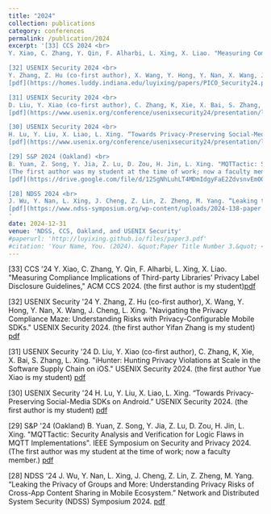 ```yaml
---
title: "2024"
collection: publications
category: conferences
permalink: /publication/2024
excerpt: '[33] CCS 2024 <br>
Y. Xiao, C. Zhang, Y. Qin, F. Alharbi, L. Xing, X. Liao. "Measuring Compliance Implications of Third-party Libraries’ Privacy Label Disclosure Guidelines," ACM CCS 2024. (the first author is my student) [pdf](https://dl.acm.org/doi/pdf/10.1145/3658644.3670371)<br><br>

[32] USENIX Security 2024 <br>
Y. Zhang, Z. Hu (co-first author), X. Wang, Y. Hong, Y. Nan, X. Wang, J. Cheng, L. Xing. "Navigating the Privacy Compliance Maze: Understanding Risks with Privacy-Configurable Mobile SDKs." USENIX Security 2024. (the first author Yifan Zhang is my student)
[pdf](https://homes.luddy.indiana.edu/luyixing/papers/PICO_Security24.pdf)<br><br>

[31] USENIX Security 2024 <br>
D. Liu, Y. Xiao (co-first author), C. Zhang, K, Xie, X. Bai, S. Zhang, L. Xing. "iHunter: Hunting Privacy Violations at Scale in the Software Supply Chain on iOS." USENIX Security 2024. (the first author Yue Xiao is my student)
[pdf](https://www.usenix.org/conference/usenixsecurity24/presentation/liu-dexin)<br><br>

[30] USENIX Security 2024 <br>
H. Lu, Y. Liu, X. Liao, L. Xing. “Towards Privacy-Preserving Social-Media SDKs on Android.” USENIX Security 2024. (the first author is my student)
[pdf](https://www.usenix.org/conference/usenixsecurity24/presentation/lu-haoran)<br><br>

[29] S&P 2024 (Oakland) <br>
B. Yuan, Z. Song, Y. Jia, Z. Lu, D. Zou, H. Jin, L. Xing. "MQTTactic: Security Analysis and Verification for Logic Flaws in MQTT Implementations​". IEEE Symposium on Security and Privacy 2024.
(The first author was my student at the time of work; now a faculty member.)
[pdf](https://drive.google.com/file/d/12SgNhLuhLT4MDmIdgyFaE2ZdvsnvEmOO/view?usp=sharing)<br><br>

[28] NDSS 2024 <br>
J. Wu, Y. Nan, L. Xing, J. Cheng, Z. Lin, Z. Zheng, M. Yang. “Leaking the Privacy of Groups and More: Understanding Privacy Risks of Cross-App Content Sharing in Mobile Ecosystem.” Network and Distributed System Security (NDSS) Symposium 2024.
[pdf](https://www.ndss-symposium.org/wp-content/uploads/2024-138-paper.pdf)
'
date: 2024-12-31
venue: 'NDSS, CCS, Oakland, and USENIX Security'
#paperurl: 'http://luyixing.github.io/files/paper3.pdf'
#citation: 'Your Name, You. (2024). &quot;Paper Title Number 3.&quot; <i>GitHub Journal of Bugs</i>. 1(3).'
---
```



[33] CCS '24
Y. Xiao, C. Zhang, Y. Qin, F. Alharbi, L. Xing, X. Liao. "Measuring Compliance Implications of Third-party Libraries’ Privacy Label Disclosure Guidelines," ACM CCS 2024. (the first author is my student)[pdf](https://dl.acm.org/doi/pdf/10.1145/3658644.3670371)

[32] USENIX Security '24
Y. Zhang, Z. Hu (co-first author), X. Wang, Y. Hong, Y. Nan, X. Wang, J. Cheng, L. Xing. "Navigating the Privacy Compliance Maze: Understanding Risks with Privacy-Configurable Mobile SDKs." USENIX Security 2024. (the first author Yifan Zhang is my student)
[pdf](https://homes.luddy.indiana.edu/luyixing/papers/PICO_Security24.pdf)

[31] USENIX Security '24
D. Liu, Y. Xiao (co-first author), C. Zhang, K, Xie, X. Bai, S. Zhang, L. Xing. "iHunter: Hunting Privacy Violations at Scale in the Software Supply Chain on iOS." USENIX Security 2024. (the first author Yue Xiao is my student)
[pdf](https://www.usenix.org/conference/usenixsecurity24/presentation/liu-dexin)

[30] USENIX Security '24
H. Lu, Y. Liu, X. Liao, L. Xing. “Towards Privacy-Preserving Social-Media SDKs on Android.” USENIX Security 2024. (the first author is my student)
[pdf](https://www.usenix.org/conference/usenixsecurity24/presentation/lu-haoran)

[29] S&P '24 (Oakland)
B. Yuan, Z. Song, Y. Jia, Z. Lu, D. Zou, H. Jin, L. Xing. "MQTTactic: Security Analysis and Verification for Logic Flaws in MQTT Implementations​". IEEE Symposium on Security and Privacy 2024.
(The first author was my student at the time of work; now a faculty member.)
[pdf](https://drive.google.com/file/d/12SgNhLuhLT4MDmIdgyFaE2ZdvsnvEmOO/view?usp=sharing)

[28] NDSS '24
J. Wu, Y. Nan, L. Xing, J. Cheng, Z. Lin, Z. Zheng, M. Yang. “Leaking the Privacy of Groups and More: Understanding Privacy Risks of Cross-App Content Sharing in Mobile Ecosystem.” Network and Distributed System Security (NDSS) Symposium 2024.
[pdf](https://www.ndss-symposium.org/wp-content/uploads/2024-138-paper.pdf)